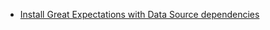 - [Install Great Expectations with Data Source dependencies](/oss/guides/setup/installation/install_gx.md)

